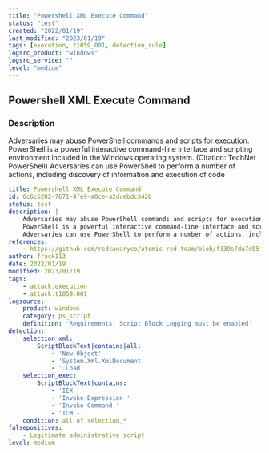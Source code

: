 ```yaml
---
title: "Powershell XML Execute Command"
status: "test"
created: "2022/01/19"
last_modified: "2023/01/19"
tags: [execution, t1059_001, detection_rule]
logsrc_product: "windows"
logsrc_service: ""
level: "medium"
---
```


## Powershell XML Execute Command

### Description

Adversaries may abuse PowerShell commands and scripts for execution.
PowerShell is a powerful interactive command-line interface and scripting environment included in the Windows operating system. (Citation: TechNet PowerShell)
Adversaries can use PowerShell to perform a number of actions, including discovery of information and execution of code


```yml
title: Powershell XML Execute Command
id: 6c6c6282-7671-4fe9-a0ce-a2dcebdc342b
status: test
description: |
    Adversaries may abuse PowerShell commands and scripts for execution.
    PowerShell is a powerful interactive command-line interface and scripting environment included in the Windows operating system. (Citation: TechNet PowerShell)
    Adversaries can use PowerShell to perform a number of actions, including discovery of information and execution of code
references:
    - https://github.com/redcanaryco/atomic-red-team/blob/f339e7da7d05f6057fdfcdd3742bfcf365fee2a9/atomics/T1059.001/T1059.001.md#atomic-test-8---powershell-xml-requests
author: frack113
date: 2022/01/19
modified: 2023/01/19
tags:
    - attack.execution
    - attack.t1059.001
logsource:
    product: windows
    category: ps_script
    definition: 'Requirements: Script Block Logging must be enabled'
detection:
    selection_xml:
        ScriptBlockText|contains|all:
            - 'New-Object'
            - 'System.Xml.XmlDocument'
            - '.Load'
    selection_exec:
        ScriptBlockText|contains:
            - 'IEX '
            - 'Invoke-Expression '
            - 'Invoke-Command '
            - 'ICM -'
    condition: all of selection_*
falsepositives:
    - Legitimate administrative script
level: medium

```
